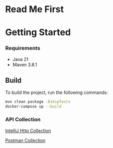 # Read Me First

# Getting Started

### Requirements

- Java 21
- Maven 3.8.1

## Build

To build the project, run the following commands:

```bash
mvn clean package -DskipTests
docker-compose up --build
```

### API Collection

[IntelliJ Http Collection](./EmailServiceApplication.http)

[Postman Collection](./Email.postman_collection.json)
